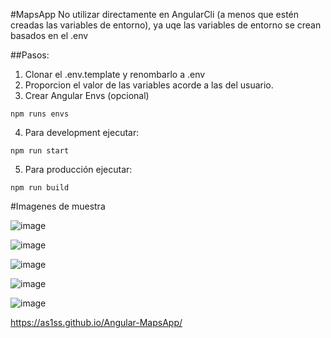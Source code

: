 #MapsApp
No utilizar directamente en AngularCli (a menos que estén creadas las variables de entorno), ya uqe las variables de entorno se crean basados en el .env

##Pasos:
1. Clonar el .env.template y renombarlo a .env
2. Proporcion el valor de las variables acorde a las del usuario. 
3. Crear Angular Envs (opcional)
```
npm runs envs
```

4. Para development ejecutar:
```
npm run start
```
5. Para producción ejecutar:
```
npm run build
```

#Imagenes de muestra

![image](https://github.com/As1ss/Angular-MapsApp/assets/123207726/a4eb1ac4-25b3-4105-9c99-01cabd08a71f)


![image](https://github.com/As1ss/Angular-MapsApp/assets/123207726/9e59f163-bebd-4801-b805-7375c4c141a4)


![image](https://github.com/As1ss/Angular-MapsApp/assets/123207726/04b0bd40-3e0e-4ad1-b043-1cc4c5c9815d)


![image](https://github.com/As1ss/Angular-MapsApp/assets/123207726/749df996-9b4a-4402-b197-9e9d569d504a)


![image](https://github.com/As1ss/Angular-MapsApp/assets/123207726/c4720943-b17e-421d-a7c2-32a1d8c941ee)


https://as1ss.github.io/Angular-MapsApp/

